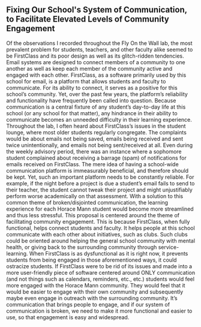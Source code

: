 ## Fixing Our School's System of Communication, to Facilitate Elevated Levels of Community Engagement

Of the observations I recorded throughout the Fly On the Wall lab, the most prevalent problem for students, teachers, and other faculty alike seemed to be FirstClass and its poor design as well as its glitch-ridden tendencies. Email systems are designed to connect members of a community to one another as well as keep each member of the community active and engaged with each other. FirstClass, as a software primarily used by this school for email, is a platform that allows students and faculty to communicate. For its ability to connect, it serves as a positive for this school’s community. Yet, over the past few years, the platform’s reliability and functionality have frequently been called into question. Because communication is a central fixture of any student’s day-to-day life at this school (or any school for that matter), any hindrance in their ability to communicate becomes an unneeded difficulty in their learning experience. Throughout the lab, I often heard about FirstClass’s issues in the student lounge, where most older students regularly congregate. The complaints would be about emails not being saved, emails being received and sent twice unintentionally, and emails not being sent/received at all. Even during the weekly advisory period, there was an instance where a sophomore student complained about receiving a barrage (spam) of notifications for emails received on FirstClass. The mere idea of having a school-wide communication platform is immeasurably beneficial, and therefore should be kept. Yet, such an important platform needs to be constantly reliable. For example, if the night before a project is due a student’s email fails to send to their teacher, the student cannot tweak their project and might unjustifiably perform worse academically on that assessment. With a solution to this common theme of broken/disjointed communication, the learning experience for each Horace Mann student would become more streamlined and thus less stressful. 
This proposal is centered around the theme of facilitating community engagement. This is because FirstClass, when fully functional, helps connect students and faculty. It helps people at this school communicate with each other about initiatives, such as clubs. Such clubs could be oriented around helping the general school community with mental health, or giving back to the surrounding community through service-learning. When FirstClass is as dysfunctional as it is right now, it prevents students from being engaged in those aforementioned ways, it could ostracize students. If FirstClass were to be rid of its issues and made into a more user-friendly piece of software centered around ONLY communication (and not things such as calendars, reminders, etc., etc.) students would feel more engaged with the Horace Mann community. They would feel that it would be easier to engage with their own community and subsequently maybe even engage in outreach with the surrounding community. It’s communication that brings people to engage, and if our system of communication is broken, we need to make it more functional and easier to use, so that engagement is easy and widespread.

